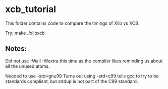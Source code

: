 xcb_tutorial
============
This folder contains code to compare the timings of Xlib vs XCB.

Try:
make
./xlibxcb


Notes:
------
Did not use -Wall -Wextra this time as the compiler likes reminding us about all the unused atoms.

Needed to use -std=gnu99
Turns out using -std=c99 tells gcc to try to be standards compliant, but strdup is not part of the C99 standard.

